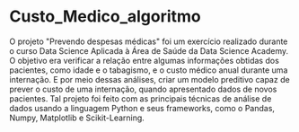 # Custo_Medico_algoritmo
O projeto "Prevendo despesas médicas" foi um exercício realizado durante o curso Data Science Aplicada à Área de Saúde da Data Science Academy.
O objetivo era verificar a relação entre algumas informações obtidas dos pacientes, como idade e o tabagismo, e o custo médico anual durante uma internação. 
E por meio dessas análises, criar um modelo preditivo capaz de prever o custo de uma internação, quando apresentado dados de novos pacientes.
Tal projeto foi feito com as principais técnicas de análise de dados usando a linguagem Python e seus frameworks, como o Pandas, Numpy, Matplotlib e Scikit-Learning.
